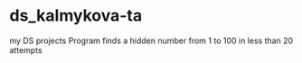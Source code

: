 # ds_kalmykova-ta
my DS projects
Program finds a hidden number from 1 to 100 in less than 20 attempts